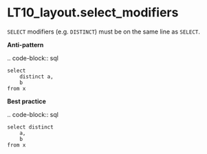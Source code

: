 # LT10_layout.select_modifiers

``SELECT`` modifiers (e.g. ``DISTINCT``) must be on the same line as ``SELECT``.

**Anti-pattern**

.. code-block:: sql

    select
        distinct a,
        b
    from x


**Best practice**

.. code-block:: sql

    select distinct
        a,
        b
    from x
